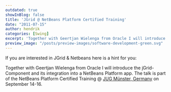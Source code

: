 ```yaml
---
outdated: true
showInBlog: false
title: 'JGrid @ NetBeans Platform Certified Training'
date: "2011-07-15"
author: hendrik
categories: [Swing]
excerpt: 'Together with Geertjan Wielenga from Oracle I will introduce the jGrid-Component and its integration into a NetBeans Platform app'
preview_image: "/posts/preview-images/software-development-green.svg"
---
```

If you are interested in JGrid & Netbeans here is a hint for you:

Together with Geertjan Wielenga from Oracle I will introduce the jGrid-Component and its integration into a NetBeans Platform app. The talk is part of the NetBeans Platform Certified Training @
[JUG Münster, Germany](http://www.jug-muenster.de) on September 14-16.
